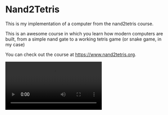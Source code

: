 # Nand2Tetris

This is my implementation of a computer from the nand2tetris course.

This is an awesome course in which you learn how modern computers are built, from a simple nand gate to a working tetris game (or snake game, in my case)

You can check out the course at https://www.nand2tetris.org.

![](static/img/snake_demo.mov)
